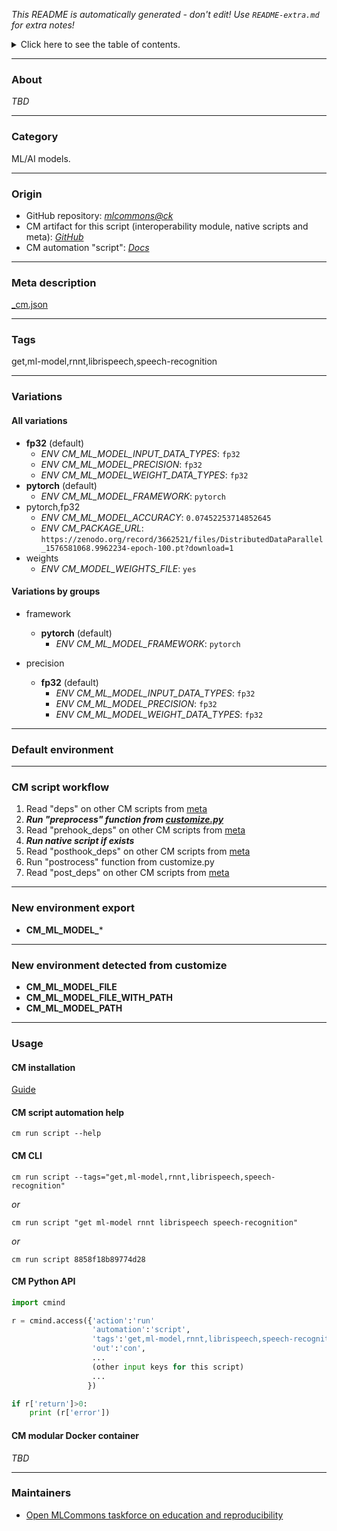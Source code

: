 *This README is automatically generated - don't edit! Use `README-extra.md` for extra notes!*

<details>
<summary>Click here to see the table of contents.</summary>

* [About](#about)
* [Category](#category)
* [Origin](#origin)
* [Meta description](#meta-description)
* [Tags](#tags)
* [Variations](#variations)
  * [ All variations](#all-variations)
  * [ Variations by groups](#variations-by-groups)
* [Default environment](#default-environment)
* [CM script workflow](#cm-script-workflow)
* [New environment export](#new-environment-export)
* [New environment detected from customize](#new-environment-detected-from-customize)
* [Usage](#usage)
  * [ CM installation](#cm-installation)
  * [ CM script automation help](#cm-script-automation-help)
  * [ CM CLI](#cm-cli)
  * [ CM Python API](#cm-python-api)
  * [ CM modular Docker container](#cm-modular-docker-container)
* [Maintainers](#maintainers)

</details>

___
### About

*TBD*
___
### Category

ML/AI models.
___
### Origin

* GitHub repository: *[mlcommons@ck](https://github.com/mlcommons/ck/tree/master/cm-mlops)*
* CM artifact for this script (interoperability module, native scripts and meta): *[GitHub](https://github.com/mlcommons/ck/tree/master/cm-mlops/script/get-ml-model-rnnt)*
* CM automation "script": *[Docs](https://github.com/octoml/ck/blob/master/docs/list_of_automations.md#script)*

___
### Meta description
[_cm.json](_cm.json)

___
### Tags
get,ml-model,rnnt,librispeech,speech-recognition

___
### Variations
#### All variations
* **fp32** (default)
  - *ENV CM_ML_MODEL_INPUT_DATA_TYPES*: `fp32`
  - *ENV CM_ML_MODEL_PRECISION*: `fp32`
  - *ENV CM_ML_MODEL_WEIGHT_DATA_TYPES*: `fp32`
* **pytorch** (default)
  - *ENV CM_ML_MODEL_FRAMEWORK*: `pytorch`
* pytorch,fp32
  - *ENV CM_ML_MODEL_ACCURACY*: `0.07452253714852645`
  - *ENV CM_PACKAGE_URL*: `https://zenodo.org/record/3662521/files/DistributedDataParallel_1576581068.9962234-epoch-100.pt?download=1`
* weights
  - *ENV CM_MODEL_WEIGHTS_FILE*: `yes`

#### Variations by groups

  * framework
    * **pytorch** (default)
      - *ENV CM_ML_MODEL_FRAMEWORK*: `pytorch`

  * precision
    * **fp32** (default)
      - *ENV CM_ML_MODEL_INPUT_DATA_TYPES*: `fp32`
      - *ENV CM_ML_MODEL_PRECISION*: `fp32`
      - *ENV CM_ML_MODEL_WEIGHT_DATA_TYPES*: `fp32`
___
### Default environment

___
### CM script workflow

  1. Read "deps" on other CM scripts from [meta](https://github.com/mlcommons/ck/tree/master/cm-mlops/script/get-ml-model-rnnt/_cm.json)
  1. ***Run "preprocess" function from [customize.py](https://github.com/mlcommons/ck/tree/master/cm-mlops/script/get-ml-model-rnnt/customize.py)***
  1. Read "prehook_deps" on other CM scripts from [meta](https://github.com/mlcommons/ck/tree/master/cm-mlops/script/get-ml-model-rnnt/_cm.json)
  1. ***Run native script if exists***
  1. Read "posthook_deps" on other CM scripts from [meta](https://github.com/mlcommons/ck/tree/master/cm-mlops/script/get-ml-model-rnnt/_cm.json)
  1. Run "postrocess" function from customize.py
  1. Read "post_deps" on other CM scripts from [meta](https://github.com/mlcommons/ck/tree/master/cm-mlops/script/get-ml-model-rnnt/_cm.json)
___
### New environment export

* **CM_ML_MODEL_***
___
### New environment detected from customize

* **CM_ML_MODEL_FILE**
* **CM_ML_MODEL_FILE_WITH_PATH**
* **CM_ML_MODEL_PATH**
___
### Usage

#### CM installation
[Guide](https://github.com/mlcommons/ck/blob/master/docs/installation.md)

#### CM script automation help
```cm run script --help```

#### CM CLI
`cm run script --tags="get,ml-model,rnnt,librispeech,speech-recognition"`

*or*

`cm run script "get ml-model rnnt librispeech speech-recognition"`

*or*

`cm run script 8858f18b89774d28`

#### CM Python API

```python
import cmind

r = cmind.access({'action':'run'
                  'automation':'script',
                  'tags':'get,ml-model,rnnt,librispeech,speech-recognition'
                  'out':'con',
                  ...
                  (other input keys for this script)
                  ...
                 })

if r['return']>0:
    print (r['error'])
```

#### CM modular Docker container
*TBD*
___
### Maintainers

* [Open MLCommons taskforce on education and reproducibility](https://github.com/mlcommons/ck/blob/master/docs/mlperf-education-workgroup.md)